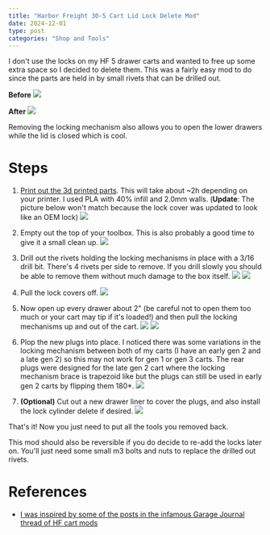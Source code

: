 ```yaml
---
title: "Harbor Freight 30-5 Cart Lid Lock Delete Mod"
date: 2024-12-01
type: post
categories: "Shop and Tools"
---
```


I don't use the locks on my HF 5 drawer carts and wanted to free up some extra space so I decided to delete them. This was a fairly easy mod to do since the parts are held in by small rivets that can be drilled out.

**Before**
![](./images/2.jpg)

**After**
![](./images/1.jpg)

Removing the locking mechanism also allows you to open the lower drawers while the lid is closed which is cool.

# Steps

1. [Print out the 3d printed parts](https://www.printables.com/model/1215916-harbor-freight-4-5-drawer-lock-delete). This will take about ~2h depending on your printer. I used PLA with 40% infill and 2.0mm walls. (**Update**: The picture below won't match because the lock cover was updated to look like an OEM lock)
   ![](./images/3a.png)

2. Empty out the top of your toolbox. This is also probably a good time to give it a small clean up.
   ![](./images/3b.jpg)
3. Drill out the rivets holding the locking mechanisms in place with a 3/16 drill bit. There's 4 rivets per side to remove. If you drill slowly you should be able to remove them without much damage to the box itself.
   ![](./images/4.jpg)
   ![](./images/5.jpg)
4. Pull the lock covers off.
   ![](./images/6.jpg)
5. Now open up every drawer about 2" (be careful not to open them too much or your cart may tip if it's loaded!) and then pull the locking mechanisms up and out of the cart.
   ![](./images/7.jpg)
   ![](./images/8.jpg)
6. Plop the new plugs into place. I noticed there was some variations in the locking mechanism between both of my carts (I have an early gen 2 and a late gen 2) so this may not work for gen 1 or gen 3 carts. The rear plugs were designed for the late gen 2 cart where the locking mechanism brace is trapezoid like but the plugs can still be used in early gen 2 carts by flipping them 180\*.
   ![](./images/9.jpg)
7. **(Optional)** Cut out a new drawer liner to cover the plugs, and also install the lock cylinder delete if desired.
   ![](./images/10.jpg)

That's it! Now you just need to put all the tools you removed back.

This mod should also be reversible if you do decide to re-add the locks later on. You'll just need some small m3 bolts and nuts to replace the drilled out rivets.

# References

- [I was inspired by some of the posts in the infamous Garage Journal thread of HF cart mods](https://www.garagejournal.com/forum/threads/modifications-to-the-hf-4-and-5-drawer-service-carts-what-changes-have-you-made.137365/page-79#post-7699557)
